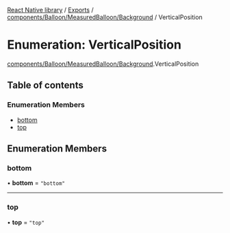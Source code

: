 [React Native library](../index.md) / [Exports](../modules.md) / [components/Balloon/MeasuredBalloon/Background](../modules/components_Balloon_MeasuredBalloon_Background.md) / VerticalPosition

# Enumeration: VerticalPosition

[components/Balloon/MeasuredBalloon/Background](../modules/components_Balloon_MeasuredBalloon_Background.md).VerticalPosition

## Table of contents

### Enumeration Members

- [bottom](components_Balloon_MeasuredBalloon_Background.VerticalPosition.md#bottom)
- [top](components_Balloon_MeasuredBalloon_Background.VerticalPosition.md#top)

## Enumeration Members

### bottom

• **bottom** = ``"bottom"``

___

### top

• **top** = ``"top"``
